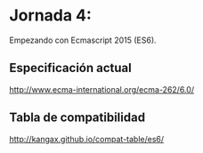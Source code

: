 # Jornada 4: 

Empezando con Ecmascript 2015 (ES6).

## Especificación actual

http://www.ecma-international.org/ecma-262/6.0/

## Tabla de compatibilidad

http://kangax.github.io/compat-table/es6/